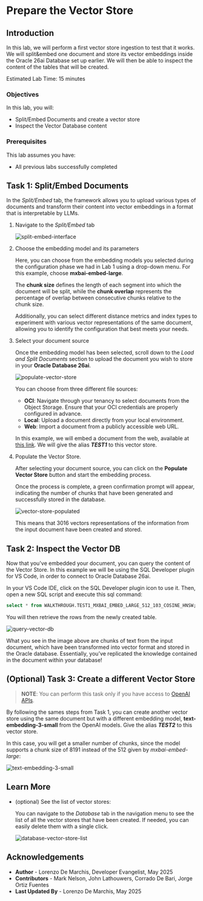 # Prepare the Vector Store

## Introduction

In this lab, we will perform a first vector store ingestion to test that it works. We will split&embed one document and store its vector embeddings inside the Oracle 26ai Database set up earlier. We will then be able to inspect the content of the tables that will be created.

Estimated Lab Time: 15 minutes

### Objectives

In this lab, you will:

* Split/Embed Documents and create a vector store
* Inspect the Vector Database content

### Prerequisites

This lab assumes you have:

* All previous labs successfully completed

## Task 1: Split/Embed Documents

In the *Split/Embed* tab, the framework allows you to upload various types of documents and transform their content into vector embeddings in a format that is interpretable by LLMs.

1. Navigate to the *Split/Embed* tab

    ![split-embed-interface](./images/split-embed.jpg)

2. Choose the embedding model and its parameters

    Here, you can choose from the embedding models you selected during the configuration phase we had in Lab 1 using a drop-down menu.
    For this example, choose **mxbai-embed-large**. 
    
    The **chunk size** defines the length of each segment into which the document will be split, while the **chunk overlap** represents the percentage of overlap between consecutive chunks relative to the chunk size.

    Additionally, you can select different distance metrics and index types to experiment with various vector representations of the same document, allowing you to identify the configuration that best meets your needs.

3. Select your document source

    Once the embedding model has been selected, scroll down to the *Load and Split Documents* section to upload the document you wish to store in your **Oracle Database 26ai**.

    ![populate-vector-store](images/populate-vector-store.png)

    You can choose from three different file sources:

    * **OCI**: Navigate through your tenancy to select documents from the Object Storage. Ensure that your OCI credentials are properly configured in advance.
    * **Local**: Upload a document directly from your local environment.
    * **Web**: Import a document from a publicly accessible web URL.

    In this example, we will embed a document from the web, available at [this link](https://docs.oracle.com/en/database/oracle/oracle-database/23/vecse/ai-vector-search-users-guide.pdf). We will give the alias ***TEST1*** to this vector store.

4. Populate the Vector Store.

   After selecting your document source, you can click on the **Populate Vector Store** button and start the embedding process.

    Once the process is complete, a green confirmation prompt will appear, indicating the number of chunks that have been generated and successfully stored in the database.

    ![vector-store-populated](images/vector-store-populated.png)

    This means that 3016 vectors representations of the information from the input document have been created and stored.

## Task 2: Inspect the Vector DB

Now that you've embedded your document, you can query the content of the Vector Store. In this example we will be using the SQL Developer plugin for VS Code, in order to connect to Oracle Database 26ai.    

In your VS Code IDE, click on the SQL Developer plugin icon to use it. Then, open a new SQL script and execute this sql command:

```sql 
select * from WALKTHROUGH.TEST1_MXBAI_EMBED_LARGE_512_103_COSINE_HNSW;
```
You will then retrieve the rows from the newly created table.

  ![query-vector-db](images/query-vector-db.png)

What you see in the image above are chunks of text from the input document, which have been transformed into vector format and stored in the Oracle database. Essentially, you’ve replicated the knowledge contained in the document within your database!

## (Optional) Task 3: Create a different Vector Store

> **NOTE**: You can perform this task only if you have access to [OpenAI APIs](https://platform.openai.com/settings/organization/api-keys).

By following the sames steps from Task 1, you can create another vector store using the same document but with a different embedding model, **text-embedding-3-small** from the OpenAI models. Give the alias ***TEST2*** to this vector store. 
    
In this case, you will get a smaller number of chunks, since the model supports a chunk size of 8191 instead of the 512 given by *mxbai-embed-large*:

![text-embedding-3-small](images/text-embedding-3-small.png)

## Learn More

* (optional) See the list of vector stores:
    
    You can navigate to the *Database* tab in the navigation menu to see the list of all the vector stores that have been created. If needed, you can easily delete them with a single click.

    ![database-vector-store-list](images/database-vector-store-list.png)

## Acknowledgements
* **Author** - Lorenzo De Marchis, Developer Evangelist, May 2025
* **Contributors** - Mark Nelson, John Lathouwers, Corrado De Bari, Jorge Ortiz Fuentes
* **Last Updated By** - Lorenzo De Marchis, May 2025
